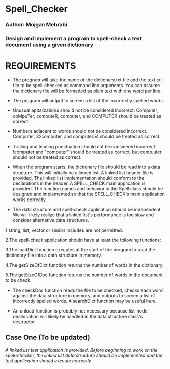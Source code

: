 # Spell_Checker
### Author: Mojgan Mehrabi
### Design and implement a program to spell-check a text document using a given dictionary


# REQUIREMENTS

* The program will take the name of the dictionary.txt file and the text.txt file to be spell-checked as command line arguments.  You can assume the dictionary file will be formatted as plain text with one word per line.

* The program will output to screen a list of the incorrectly spelled words.

* Unusual apitalizations should not be considered incorrect.  Computer, coMpuTer, computeR, computer, and COMPUTER should be treated as correct.

* Numbers adjacent to words should not be considered incorrect.  Computer, 32computer, and computer54 should be treated as correct.

* Trailing and leading punctuation should not be considered incorrect.  !computer and "computer" should be treated as correct, but comp.uter should not be treated as correct.

* When the program starts, the dictionary file should be read into a data structure.  This will initially be a linked list.  A linked list header file is provided.  The linked list implementation should conform to the declarations in the header.
A SPELL_CHECK main application is provided.  The function names and behavior in the Spell class should be designed and implemented so that the SPELL_CHECK's main application works correctly.

* The data structure and spell-check application should be independent.  We will likely realize that a linked list's  performance is too slow and consider alternative data structures.

1.string, list, vector or similar includes are not permitted. 

2.The spell-check application should have at least the following functions:

3.The loadDict function executes at the start of the program to read the dictionary file into a data structure in memory.

4.The getSizeOfDict function returns the number of words in the dictionary.

5.The getSizeOfDoc function returns the number of words in the document to be check.

* The checkDoc function reads the file to be checked, checks each word against the data structure in memory, and outputs to screen a list of incorrectly spelled words.  A searchDict function may be useful here.

* An unload function is probably not necessary because list-node-deallocation will likely be handled in the data structure class's destructor.


## Case One (To be updated)
*A linked list test application is provided.  Before beginning to work on the spell-checker, the linked list data structure should be implemented and the test application should execute correctly*


